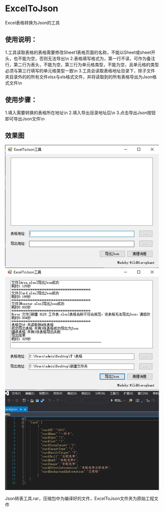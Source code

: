 # ExcelToJson
Excel表格转换为Json的工具

## 使用说明：
1.工具读取表格的表格需要修改Sheet1表格页面的名称，不能以Sheet或sheet开头，也不能为空，否则无法导出\n
2.表格填写格式为，第一行不读，可作为备注行，第二行为表头，不能为空，第三行为单元格类型，不能为空，且单元格的类型必须与第三行填写的单元格类型一致\n
3.工具会读取表格地址目录下，除子文件夹目录外的的所有文件xlsx与xls格式文件，并将读取到的所有表格导出为Json格式文件\n

## 使用步骤：
1.填入需要转换的表格所在地址\n
2.填入导出目录地址后\n
3.点击导出Json按钮即可导出Json文件\n

## 效果图
![image](https://github.com/WildHierophant/ExcelToJson/blob/master/2020528-185333.jpg)
![image](https://github.com/WildHierophant/ExcelToJson/blob/master/2020528-185505.jpg)
![image](https://github.com/WildHierophant/ExcelToJson/blob/master/2020528-185603.jpg)

Json转表工具.rar，压缩包中为编译好的文件，ExcelToJson文件夹为原始工程文件
